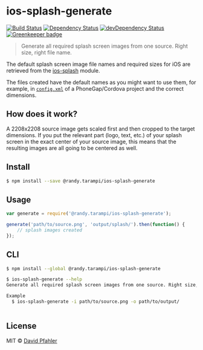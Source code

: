 # ios-splash-generate 
[![Build Status](https://travis-ci.org/excellenteasy/ios-splash-generate.svg?branch=master)](https://travis-ci.org/excellenteasy/ios-splash-generate)
[![Dependency Status](https://david-dm.org/excellenteasy/ios-splash-generate.svg)](https://david-dm.org/excellenteasy/ios-splash-generate)
[![devDependency Status](https://david-dm.org/excellenteasy/ios-splash-generate/dev-status.svg)](https://david-dm.org/excellenteasy/ios-splash-generate#info=devDependencies) [![Greenkeeper badge](https://badges.greenkeeper.io/randytarampi/ios-splash-generate.svg)](https://greenkeeper.io/)

> Generate all required splash screen images from one source. Right size, right file name.

The default splash screen image file names and required sizes for iOS are retrieved from the [ios-splash](http://github.com/excellenteasy/ios-splash) module. 

The files created have the default names as you might want to use them, for example, in [`config.xml`](http://docs.phonegap.com/en/3.5.0/config_ref_images.md.html) of a PhoneGap/Cordova project and the correct dimensions.

## How does it work?

A 2208x2208 source image gets scaled first and then cropped to the target dimensions. If you put the relevant part (logo, text, etc.) of your splash screen in the exact center of your source image, this means that the resulting images are all going to be centered as well.


## Install

```sh
$ npm install --save @randy.tarampi/ios-splash-generate
```


## Usage

```js
var generate = require('@randy.tarampi/ios-splash-generate');

generate('path/to/source.png', 'output/splash/').then(function() {
	// splash images created
});

```


## CLI

```sh
$ npm install --global @randy.tarampi/ios-splash-generate
```

```sh
$ ios-splash-generate --help
Generate all required splash screen images from one source. Right size, right file name.

Example
  $ ios-splash-generate -i path/to/source.png -o path/to/output/
	
```


## License
MIT © [David Pfahler](http://excellenteasy.com)
